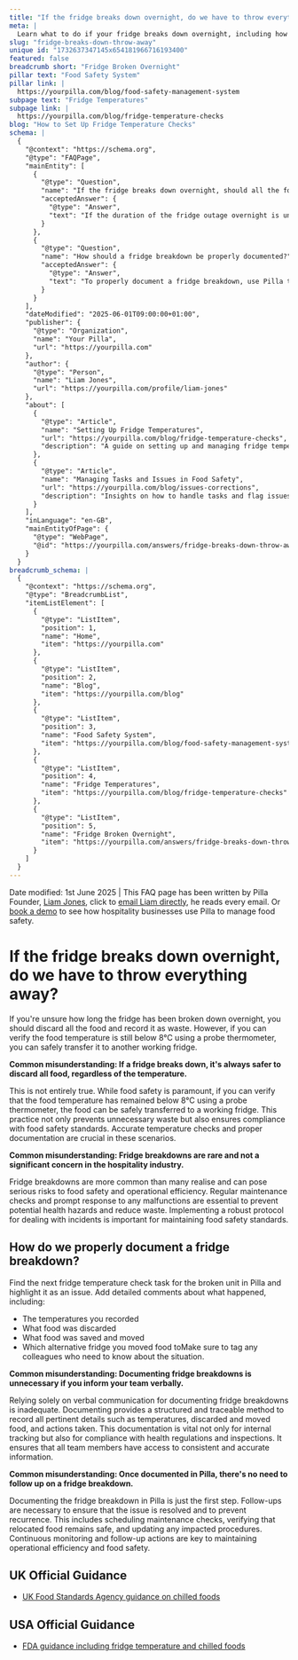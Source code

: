 ```yaml
---
title: "If the fridge breaks down overnight, do we have to throw everything away?"
meta: |
  Learn what to do if your fridge breaks down overnight, including how to properly document the incident using Pilla software to ensure food safety compliance.
slug: "fridge-breaks-down-throw-away"
unique id: "1732637347145x654181966716193400"
featured: false
breadcrumb short: "Fridge Broken Overnight"
pillar text: "Food Safety System"
pillar link: |
  https://yourpilla.com/blog/food-safety-management-system
subpage text: "Fridge Temperatures"
subpage link: |
  https://yourpilla.com/blog/fridge-temperature-checks
blog: "How to Set Up Fridge Temperature Checks"
schema: |
  {
    "@context": "https://schema.org",
    "@type": "FAQPage",
    "mainEntity": [
      {
        "@type": "Question",
        "name": "If the fridge breaks down overnight, should all the food be thrown away?",
        "acceptedAnswer": {
          "@type": "Answer",
          "text": "If the duration of the fridge outage overnight is unknown and you cannot verify that the food temperature has remained below 8°C using a probe thermometer, it is safer to discard all the food and record it as waste. However, if the temperature checks confirm the food is below 8°C, you can safely transfer it to another working fridge. This approach prevents unnecessary waste while ensuring compliance with food safety standards."
        }
      },
      {
        "@type": "Question",
        "name": "How should a fridge breakdown be properly documented?",
        "acceptedAnswer": {
          "@type": "Answer",
          "text": "To properly document a fridge breakdown, use Pilla to find the next fridge temperature check task scheduled for the affected unit and highlight it as an issue. Detailed comments should include the temperatures recorded, a list of discarded and saved food, and the alternative fridge used for relocating the food. Ensure to tag relevant colleagues to keep everyone informed about the breakdown and subsequent actions taken. This structured method of documentation helps with compliance and provides all team members with consistent, accurate information."
        }
      }
    ],
    "dateModified": "2025-06-01T09:00:00+01:00",
    "publisher": {
      "@type": "Organization",
      "name": "Your Pilla",
      "url": "https://yourpilla.com"
    },
    "author": {
      "@type": "Person",
      "name": "Liam Jones",
      "url": "https://yourpilla.com/profile/liam-jones"
    },
    "about": [
      {
        "@type": "Article",
        "name": "Setting Up Fridge Temperatures",
        "url": "https://yourpilla.com/blog/fridge-temperature-checks",
        "description": "A guide on setting up and managing fridge temperatures to ensure food safety and compliance."
      },
      {
        "@type": "Article",
        "name": "Managing Tasks and Issues in Food Safety",
        "url": "https://yourpilla.com/blog/issues-corrections",
        "description": "Insights on how to handle tasks and flag issues effectively within Pilla for better compliance and management."
      }
    ],
    "inLanguage": "en-GB",
    "mainEntityOfPage": {
      "@type": "WebPage",
      "@id": "https://yourpilla.com/answers/fridge-breaks-down-throw-away"
    }
  }
breadcrumb_schema: |
  {
    "@context": "https://schema.org",
    "@type": "BreadcrumbList",
    "itemListElement": [
      {
        "@type": "ListItem",
        "position": 1,
        "name": "Home",
        "item": "https://yourpilla.com"
      },
      {
        "@type": "ListItem",
        "position": 2,
        "name": "Blog",
        "item": "https://yourpilla.com/blog"
      },
      {
        "@type": "ListItem",
        "position": 3,
        "name": "Food Safety System",
        "item": "https://yourpilla.com/blog/food-safety-management-system"
      },
      {
        "@type": "ListItem",
        "position": 4,
        "name": "Fridge Temperatures",
        "item": "https://yourpilla.com/blog/fridge-temperature-checks"
      },
      {
        "@type": "ListItem",
        "position": 5,
        "name": "Fridge Broken Overnight",
        "item": "https://yourpilla.com/answers/fridge-breaks-down-throw-away"
      }
    ]
  }
---
```


Date modified: 1st June 2025 | This FAQ page has been written by Pilla Founder, [Liam Jones](https://yourpilla.com/profile/liam-jones), click to [email Liam directly](https://mailto:liam@yourpilla.com/), he reads every email. Or [book a demo](https://calendly.com/pilla/demo) to see how hospitality businesses use Pilla to manage food safety.

# If the fridge breaks down overnight, do we have to throw everything away?

If you're unsure how long the fridge has been broken down overnight, you should discard all the food and record it as waste. However, if you can verify the food temperature is still below 8°C using a probe thermometer, you can safely transfer it to another working fridge.

**Common misunderstanding: If a fridge breaks down, it's always safer to discard all food, regardless of the temperature.**

This is not entirely true. While food safety is paramount, if you can verify that the food temperature has remained below 8°C using a probe thermometer, the food can be safely transferred to a working fridge. This practice not only prevents unnecessary waste but also ensures compliance with food safety standards. Accurate temperature checks and proper documentation are crucial in these scenarios.

**Common misunderstanding: Fridge breakdowns are rare and not a significant concern in the hospitality industry.**

Fridge breakdowns are more common than many realise and can pose serious risks to food safety and operational efficiency. Regular maintenance checks and prompt response to any malfunctions are essential to prevent potential health hazards and reduce waste. Implementing a robust protocol for dealing with incidents is important for maintaining food safety standards.

## How do we properly document a fridge breakdown?

Find the next fridge temperature check task for the broken unit in Pilla and highlight it as an issue. Add detailed comments about what happened, including:

-   The temperatures you recorded
-   What food was discarded
-   What food was saved and moved
-   Which alternative fridge you moved food toMake sure to tag any colleagues who need to know about the situation.

**Common misunderstanding: Documenting fridge breakdowns is unnecessary if you inform your team verbally.**

Relying solely on verbal communication for documenting fridge breakdowns is inadequate. Documenting provides a structured and traceable method to record all pertinent details such as temperatures, discarded and moved food, and actions taken. This documentation is vital not only for internal tracking but also for compliance with health regulations and inspections. It ensures that all team members have access to consistent and accurate information.

**Common misunderstanding: Once documented in Pilla, there's no need to follow up on a fridge breakdown.**

Documenting the fridge breakdown in Pilla is just the first step. Follow-ups are necessary to ensure that the issue is resolved and to prevent recurrence. This includes scheduling maintenance checks, verifying that relocated food remains safe, and updating any impacted procedures. Continuous monitoring and follow-up actions are key to maintaining operational efficiency and food safety.

## UK Official Guidance

-   [UK Food Standards Agency guidance on chilled foods](https://www.food.gov.uk/safety-hygiene/how-to-chill-freeze-and-defrost-food-safely)

## USA Official Guidance

-   [FDA guidance including fridge temperature and chilled foods](https://www.fda.gov/consumers/consumer-updates/are-you-storing-food-safely)